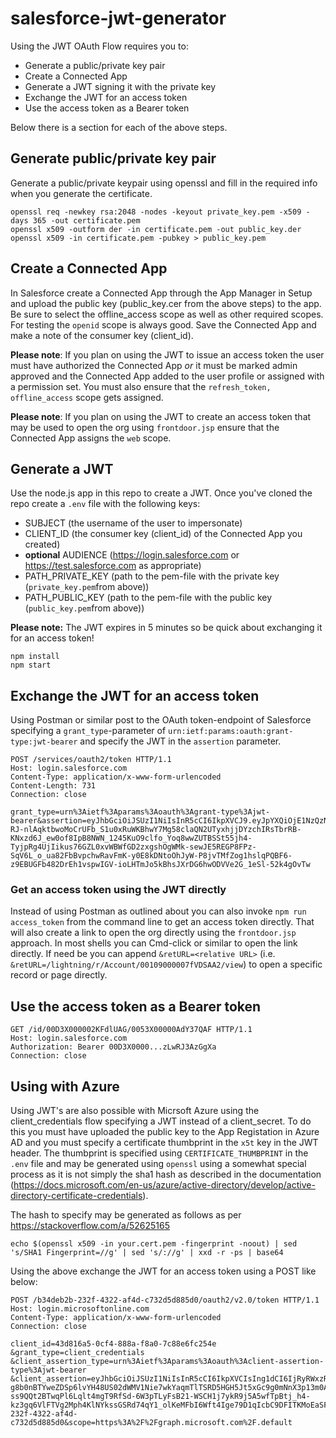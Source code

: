 # salesforce-jwt-generator

Using the JWT OAuth Flow requires you to:

- Generate a public/private key pair
- Create a Connected App
- Generate a JWT signing it with the private key
- Exchange the JWT for an access token
- Use the access token as a Bearer token

Below there is a section for each of the above steps.

## Generate public/private key pair

Generate a public/private keypair using openssl and fill in the required info when you generate the certificate.

```
openssl req -newkey rsa:2048 -nodes -keyout private_key.pem -x509 -days 365 -out certificate.pem
openssl x509 -outform der -in certificate.pem -out public_key.der
openssl x509 -in certificate.pem -pubkey > public_key.pem
```

## Create a Connected App

In Salesforce create a Connected App through the App Manager in Setup and upload the public key (public_key.cer from the above steps) to the app. Be sure to select the offline_access scope as well as other required scopes. For testing the `openid` scope is always good. Save the Connected App and make a note of the consumer key (client_id).

**Please note**: If you plan on using the JWT to issue an access token the user must have authorized the Connected App _or_ it must be marked admin approved and the Connected App added to the user profile or assigned with a permission set. You must also ensure that the `refresh_token, offline_access` scope gets assigned.

**Please note**: If you plan on using the JWT to create an access token that may be used to open the org using `frontdoor.jsp` ensure that the Connected App assigns the `web` scope.

## Generate a JWT

Use the node.js app in this repo to create a JWT. Once you've cloned the repo create a `.env` file with the following
keys:

- SUBJECT (the username of the user to impersonate)
- CLIENT_ID (the consumer key (client_id) of the Connected App you created)
- **optional** AUDIENCE (https://login.salesforce.com or https://test.salesforce.com as appropriate)
- PATH_PRIVATE_KEY (path to the pem-file with the private key (`private_key.pem`from above))
- PATH_PUBLIC_KEY (path to the pem-file with the public key (`public_key.pem`from above))

**Please note:** The JWT expires in 5 minutes so be quick about exchanging it for an access token!

```
npm install
npm start
```

## Exchange the JWT for an access token

Using Postman or similar post to the OAuth token-endpoint of Salesforce specifying a `grant_type`-parameter of `urn:ietf:params:oauth:grant-type:jwt-bearer` and specify the JWT in the `assertion` parameter.

```
POST /services/oauth2/token HTTP/1.1
Host: login.salesforce.com
Content-Type: application/x-www-form-urlencoded
Content-Length: 731
Connection: close

grant_type=urn%3Aietf%3Aparams%3Aoauth%3Agrant-type%3Ajwt-bearer&assertion=eyJhbGciOiJSUzI1NiIsInR5cCI6IkpXVCJ9.eyJpYXQiOjE1NzQzNDQzNDcsImV4cCI6MTU3NDM0NDY0NywiYXVkIjoiaHR0cHM6Ly9sb2dpbi5zYWxlc2ZvcmNlLmNvbSIsImlzcyI6Inh5ejEyMyIsInN1YiI6Impkb2VAZm9vLmRlbW8ifQ.jpEPDj_9DEhzvCUGwvEefZvd63IPvtBAZCSJ_-RJ-nlAqktbwoMoCrUFb_S1u0xRuWKBhwY7Mg58claQN2UTyxhjjDYzchIRsTbrRB-KNxzd6J_ew0of8IpB8NWN_1245KuO9clfo_Yoq8wwZUTBSSt55jh4-TyjpRg4UjIikus76GZL0xvWBWfGD2zxgshOgWMk-sewJE5REGP8FPz-SqV6L_o_ua82FbBvpchwRavFmK-y0E8kDNtoOhJyW-P8jvTMfZog1hslqPQBF6-z9EBUGFb482DrEh1vspwIGV-ioLHTmJo5kBhsJXrDG6hwODVVe2G_1eSl-52k4gOvTw
```

### Get an access token using the JWT directly

Instead of using Postman as outlined about you can also invoke `npm run access_token` from the command line to get an access token directly. That will also create a link to open the org directly using the `frontdoor.jsp` approach. In most shells you can Cmd-click or similar to open the link directly. If need be you can append `&retURL=<relative URL>` (i.e. `&retURL=/lightning/r/Account/00109000007fVDSAA2/view`) to open a specific record or page directly.

## Use the access token as a Bearer token

```
GET /id/00D3X000002KFdlUAG/0053X00000AdY37QAF HTTP/1.1
Host: login.salesforce.com
Authorization: Bearer 00D3X0000...zLwRJ3AzGgXa
Connection: close
```

## Using with Azure

Using JWT's are also possible with Micrsoft Azure using the client_credentials flow specifying a JWT instead of a client_secret. To do this you must have uploaded the public key to the App Registation in Azure AD and you must specify a certificate thumbprint in the `x5t` key in the JWT header. The thumbprint is specified using `CERTIFICATE_THUMBPRINT` in the `.env` file and may be generated using `openssl` using a somewhat special process as it is not simply the sha1 hash as described in the documentation (https://docs.microsoft.com/en-us/azure/active-directory/develop/active-directory-certificate-credentials).

The hash to specify may be generated as follows as per https://stackoverflow.com/a/52625165

```
echo $(openssl x509 -in your.cert.pem -fingerprint -noout) | sed 's/SHA1 Fingerprint=//g' | sed 's/://g' | xxd -r -ps | base64
```

Using the above exchange the JWT for an access token using a POST like below:

```
POST /b34deb2b-232f-4322-af4d-c732d5d885d0/oauth2/v2.0/token HTTP/1.1
Host: login.microsoftonline.com
Content-Type: application/x-www-form-urlencoded
Connection: close

client_id=43d816a5-0cf4-888a-f8a0-7c88e6fc254e
&grant_type=client_credentials
&client_assertion_type=urn%3Aietf%3Aparams%3Aoauth%3Aclient-assertion-type%3Ajwt-bearer
&client_assertion=eyJhbGciOiJSUzI1NiIsInR5cCI6IkpXVCIsIng1dCI6IjRyRWxzREZUeXNyYktoQjB6VHNyUk5TeFQ2cz0ifQ.eyJpYXQiOjE1NzQzNDgzMzEsImV4cCI6MTU3NDM0ODYzMSwiYXVkIjoiaHR0cHM6Ly9sb2dpbi5taWNyb3NvZnRvbmxpbmUuY29tL2IzNGRlYjJiLTIzMmYtNDMyMi1hZjRkLWM3MzJkNWQ4ODVkMC9vYXV0aDIvdjIuMC90b2tlbiIsImlzcyI6IjQzZDgxNmE1LTBjZjQtODg4YS1mOGEwLTdjODhlNmZjMjU0ZSIsInN1YiI6IjQzZDgxNmE1LTBjZjQtODg4YS1mOGEwLTdjODhlNmZjMjU0ZSJ9.CV7YCZ4Oak-g8b0nBTYweZDSp6lvYH48US02dWMV1Nie7wkYaqmTlTSRD5HGH5Jt5xGc9g0mNnX3p13m0AcbXTmZJ0MOfjnrAPvXJxtXEMEQXnHhIt_IExQ7NTNQWXvLRmlHydDFHMd-ss9QQt2BTwqPl6Lqlt4mgT9RfSd-6W3pTLyFsB21-WSCH1j7ykR9j5A5wfTpBtj_h4-kz3gq6VlFTVg2Mph4KlNYkssGSRd74qY1_olKeMFbI6Wft4Ige79D1qIcbC9DFITKMoEaSFSWS1Pg9pxkHoyOPFihO51SCXzFNRLGvA1nEQFRkV0raUokdWmoi7u_S_mUZe3qYQ&tenant=b34deb2b-232f-4322-af4d-c732d5d885d0&scope=https%3A%2F%2Fgraph.microsoft.com%2F.default
```
